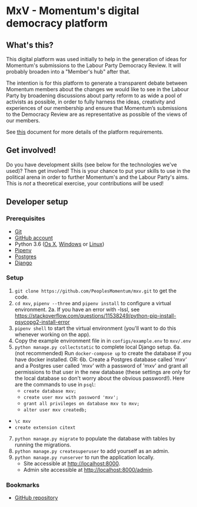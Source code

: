 # MxV - Momentum's digital democracy platform

## What's this?
This  digital platform was used initially to help in the generation of ideas for Momentum's submissions to the Labour Party Democracy Review.  It will probably broaden into a "Member's hub" after that.

The intention is for this platform to generate a transparent debate between Momentum members about the changes we would like to see in the Labour Party by broadening discussions about party reform to as wide a pool of activists as possible, in order to fully harness the ideas, creativity and experiences of our membership and ensure that Momentum’s submissions to the Democracy Review are as representative as possible of the views of our members.

See [this](https://github.com/PeoplesMomentum/mxv/blob/master/Docs/Requirements/MxV%20Summary%20Doc.pdf) document for more details of the platform requirements.

## Get involved!

Do you have development skills (see below for the technologies we've used)?  Then get involved!  This is your chance to put your skills to use in the political arena in order to further Momentum's and the Labour Party's aims.  This is *not* a theoretical exercise, your contributions *will* be used!

## Developer setup

### Prerequisites

- [Git](https://git-scm.com/book/en/v2/Getting-Started-Installing-Git)
- [GitHub account](https://github.com/join)
- Python 3.6 ([Os X](http://docs.python-guide.org/en/latest/starting/install3/osx/), [Windows](http://docs.python-guide.org/en/latest/starting/install3/win/) or [Linux](http://docs.python-guide.org/en/latest/starting/install3/linux/))
- [Pipenv](http://docs.python-guide.org/en/latest/dev/virtualenvs/)
- [Postgres](https://devcenter.heroku.com/articles/heroku-postgresql#local-setup)
- [Django](https://docs.djangoproject.com/en/1.11/topics/install/)

### Setup

1. `git clone https://github.com/PeoplesMomentum/mxv.git` to get the code.
2. `cd mxv`, `pipenv --three` and `pipenv install` to configure a virtual environment.
2a. If you have an error with -lssl, see https://stackoverflow.com/questions/11538249/python-pip-install-psycopg2-install-error
3. `pipenv shell` to start the virtual environment (you'll want to do this whenever working on the app).
4. Copy the example environment file in in `configs/example.env` to `mxv/.env`
5. `python manage.py collectstatic` to complete local Django setup.
6a. (not recommended) Run `docker-compose up` to create the database if you have docker installed. OR:
6b. Create a Postgres database called 'mxv' and a Postgres user called 'mxv' with a password of 'mxv' and grant all permissions to that user in the new database (these settings are only for the local database so don't worry about the obvious password!).  Here are the commands to use in `psql`:
	- `create database mxv;`
	- `create user mxv with password 'mxv';`
	- `grant all privileges on database mxv to mxv;`
	- `alter user mxv createdb;`
  - `\c mxv`
  - `create extension citext`
7. `python manage.py migrate` to populate the database with tables by running the migrations.
8. `python manage.py createsuperuser` to add yourself as an admin.
9. `python manage.py runserver` to run the application locally.
	- Site accessible at [http://localhost:8000](http://localhost:8000).
	- Admin site accessible at [http://localhost:8000/admin](http://localhost:8000/admin).

### Bookmarks

- [GitHub repository](https://github.com/PeoplesMomentum/mxv)
